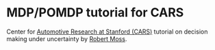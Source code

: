 # MDP/POMDP tutorial for CARS
Center for [Automotive Research at Stanford (CARS)](https://cars.stanford.edu/) tutorial on decision making under uncertainty by [Robert Moss](https://github.com/mossr).